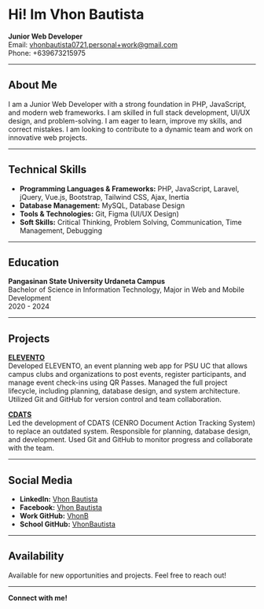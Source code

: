 # Hi! Im Vhon Bautista

**Junior Web Developer**  
Email: [vhonbautista0721.personal+work@gmail.com](mailto:vhonbautista0721.personal+work@gmail.com)  
Phone: +639673215975

---

## About Me

I am a Junior Web Developer with a strong foundation in PHP, JavaScript, and modern web frameworks. I am skilled in full stack development, UI/UX design, and problem-solving. I am eager to learn, improve my skills, and correct mistakes. I am looking to contribute to a dynamic team and work on innovative web projects.

---

## Technical Skills

- **Programming Languages & Frameworks:** PHP, JavaScript, Laravel, jQuery, Vue.js, Bootstrap, Tailwind CSS, Ajax, Inertia
- **Database Management:** MySQL, Database Design
- **Tools & Technologies:** Git, Figma (UI/UX Design)
- **Soft Skills:** Critical Thinking, Problem Solving, Communication, Time Management, Debugging

---

## Education

**Pangasinan State University Urdaneta Campus**  
Bachelor of Science in Information Technology, Major in Web and Mobile Development  
2020 - 2024

---

## Projects

**[ELEVENTO](#)**  
Developed ELEVENTO, an event planning web app for PSU UC that allows campus clubs and organizations to post events, register participants, and manage event check-ins using QR Passes. Managed the full project lifecycle, including planning, database design, and system architecture. Utilized Git and GitHub for version control and team collaboration.

**[CDATS](#)**  
Led the development of CDATS (CENRO Document Action Tracking System) to replace an outdated system. Responsible for planning, database design, and development. Used Git and GitHub to monitor progress and collaborate with the team.

---

## Social Media

- **LinkedIn:** [Vhon Bautista](https://www.linkedin.com/in/vhon-bautista-aa473b281/)
- **Facebook:** [Vhon Bautista](https://www.facebook.com/VhonBautistaOfficial/)
- **Work GitHub:** [VhonB](https://github.com/VhonB)
- **School GitHub:** [VhonBautista](https://github.com/VhonBautista)

---

## Availability

Available for new opportunities and projects. Feel free to reach out!

---

**Connect with me!**
